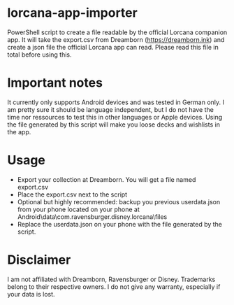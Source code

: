 # lorcana-app-importer
PowerShell script to create a file readable by the official Lorcana companion app. It will take the export.csv from Dreamborn (https://dreamborn.ink) and create a json file the official Lorcana app can read. Please read this file in total before using this.

# Important notes
It currently only supports Android devices and was tested in German only. I am pretty sure it should be language independent, but I do not have the time nor ressources to test this in other languages or Apple devices. Using the file generated by this script will make you loose decks and wishlists in the app.

# Usage
- Export your collection at Dreamborn. You will get a file named export.csv
- Place the export.csv next to the script
- Optional but highly recommended: backup you previous userdata.json from your phone located on your phone at Android\data\com.ravensburger.disney.lorcana\files
- Replace the userdata.json on your phone with the file generated by the script.

# Disclaimer
I am not affiliated with Dreamborn, Ravensburger or Disney. Trademarks belong to their respective owners. I do not give any warranty, especially if your data is lost.
